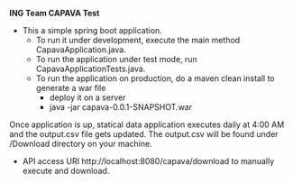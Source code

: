 **ING Team CAPAVA Test**

* This a simple spring boot application. 
  * To run it under development, execute the main method CapavaApplication.java.
  * To run the application under test mode, run CapavaApplicationTests.java.
  * To run the application on production, do a maven clean install to generate a war file 
    * deploy it on a server 
    * java -jar capava-0.0.1-SNAPSHOT.war
    
Once application is up, statical data application executes daily at 4:00 AM and the output.csv file gets updated.
The output.csv will be found under /Download directory on your machine.
  * API access URI http://localhost:8080/capava/download to manually execute and download.
  